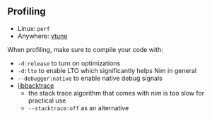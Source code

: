 ## Profiling

* Linux: `perf`
* Anywhere: [vtune](https://software.intel.com/content/www/us/en/develop/tools/oneapi/components/vtune-profiler.html)


When profiling, make sure to compile your code with:
* `-d:release` to turn on optimizations
* `-d:lto` to enable LTO which significantly helps Nim in general
* `--debugger:native` to enable native debug signals
* [libbacktrace](https://github.com/status-im/nim-libbacktrace)
  * the stack trace algorithm that comes with nim is too slow for practical use
  * `--stacktrace:off` as an alternative

